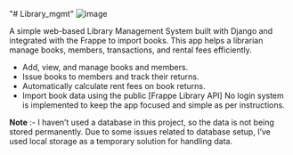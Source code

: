 "# Library_mgmt" 
![image](https://github.com/user-attachments/assets/fbff8c06-259b-416f-a2a3-2f59943d622c)

A simple web-based Library Management System built with Django and integrated with the Frappe to import books. This app helps a librarian manage books, members, transactions, and rental fees efficiently.
- Add, view, and manage books and members.
- Issue books to members and track their returns.
- Automatically calculate rent fees on book returns.
- Import book data using the public [Frappe Library API]
No login system is implemented to keep the app focused and simple as per instructions.

**Note** :- 
I haven’t used a database in this project, so the data is not being stored permanently. Due to some issues related to database setup, 
I’ve used local storage as a temporary solution for handling data.
